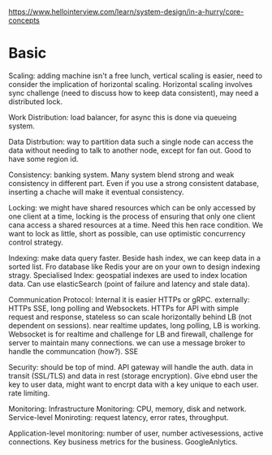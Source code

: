 https://www.hellointerview.com/learn/system-design/in-a-hurry/core-concepts
# Basic
Scaling: adding machine isn't a free lunch, vertical scaling is easier, need to consider the implication of horizontal scaling. Horizontal scaling involves sync challenge (need to discuss how to keep data consistent), may need a distributed lock.

Work Distribution: load balancer, for async this is done via queueing system.

Data Distrbution: way to partition data such a single node can access the data without needing to talk to another node, except for fan out. Good to have some region id.

Consistency: banking system. Many system blend strong and weak consistency in different part. Even if you use a strong consistent database, inserting a chache will make it eventual consistency.

Locking: we might have shared resources which can be only accessed by one client at a time, locking is the process of ensuring that only one client cana access a shared resources at a time. Need this hen race condition. We want to lock as little, short as possible, can use optimistic concurrency control strategy.

Indexing: make data query faster. Beside hash index, we can keep  data in a sorted list. Fro database like Redis your are on your own to design indexing stragy. Specialised Index: geospatial indexes are used to index location data. Can use elasticSearch (point of failure and latency and stale data).

Communication Protocol: Internal it is easier HTTPs or gRPC. externally: HTTPs SSE, long polling and Websockets. HTTPs for API with simple request and response, stateless so can scale horizontally behind LB (not dependent on sessions). near realtime updates, long polling, LB is working. Websocket is for realtime and challenge for LB and firewall, challenge for server to maintain many connections. we can use a message broker to handle the communcation (how?). SSE

Security: should be top of mind. API gateway will handle the auth.  data in transit (SSL/TLS) and data in rest (storage encryption). Give ebnd user the key to user data, might want to encrpt data with a key unique to each user. rate limiting.

Monitoring: Infrastructure Monitoring: CPU, memory, disk and network. Service-level Moniroting: request latency, error rates, throughput. 

Application-level monitoring: number of user, number activesessions, active connections. Key business metrics for the business. GoogleAnlytics.




